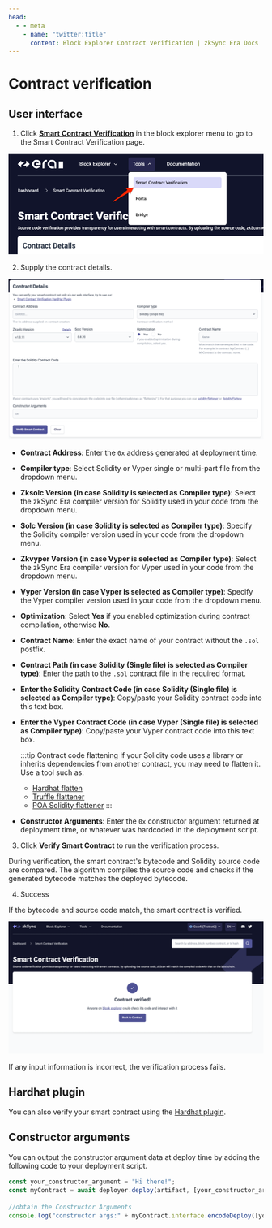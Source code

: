 ```yaml
---
head:
  - - meta
    - name: "twitter:title"
      content: Block Explorer Contract Verification | zkSync Era Docs
---
```


# Contract verification

## User interface

1. Click [**Smart Contract Verification**](https://explorer.zksync.io/contracts/verify) in the block explorer menu to go to the Smart Contract Verification page.

![zkSync Era smart contract verification page](../../assets/images/smart-contract-verification.png)

2. Supply the contract details.

![Contract details page](../../assets/images/contract-details.png)

- **Contract Address**: Enter the `0x` address generated at deployment time.
- **Compiler type**: Select Solidity or Vyper single or multi-part file from the dropdown menu.
- **Zksolc Version (in case Solidity is selected as Compiler type)**: Select the zkSync Era compiler version for Solidity used in your code from the dropdown menu.
- **Solc Version (in case Solidity is selected as Compiler type)**: Specify the Solidity compiler version used in your code from the dropdown menu.
- **Zkvyper Version (in case Vyper is selected as Compiler type)**: Select the zkSync Era compiler version for Vyper used in your code from the dropdown menu.
- **Vyper Version (in case Vyper is selected as Compiler type)**: Specify the Vyper compiler version used in your code from the dropdown menu.
- **Optimization**: Select **Yes** if you enabled optimization during contract compilation, otherwise **No**.
- **Contract Name**: Enter the exact name of your contract without the `.sol` postfix.
- **Contract Path (in case Solidity (Single file) is selected as Compiler type)**: Enter the path to the `.sol` contract file in the required format.
- **Enter the Solidity Contract Code (in case Solidity (Single file) is selected as Compiler type)**: Copy/paste your Solidity contract code into this text box.
- **Enter the Vyper Contract Code (in case Vyper (Single file) is selected as Compiler type)**: Copy/paste your Vyper contract code into this text box.

  :::tip Contract code flattening
  If your Solidity code uses a library or inherits dependencies from another contract, you may need to flatten it. Use a tool such as:

  - [Hardhat flatten](https://medium.com/coinmonks/flattening-smart-contracts-using-hardhat-dffe7dbc7b3f)
  - [Truffle flattener](https://github.com/NomicFoundation/truffle-flattener)
  - [POA Solidity flattener](https://github.com/poanetwork/solidity-flattener)
    :::

- **Constructor Arguments**: Enter the `0x` constructor argument returned at deployment time, or whatever was hardcoded in the deployment script.

3. Click **Verify Smart Contract** to run the verification process.

During verification, the smart contract's bytecode and Solidity source code are compared. The algorithm compiles the source code and checks if the generated bytecode matches the deployed bytecode.

4. Success

If the bytecode and source code match, the smart contract is verified.

![Smart Contract Verified!](../../assets/images/contract-verified.png "Contract Verified")

If any input information is incorrect, the verification process fails.

## Hardhat plugin

You can also verify your smart contract using the [Hardhat plugin](../hardhat/hardhat-zksync-verify.md).

## Constructor arguments

You can output the constructor argument data at deploy time by adding the following code to your deployment script.

```js
const your_constructor_argument = "Hi there!";
const myContract = await deployer.deploy(artifact, [your_constructor_argument]);

//obtain the Constructor Arguments
console.log("constructor args:" + myContract.interface.encodeDeploy([your_constructor_argument]));
```
